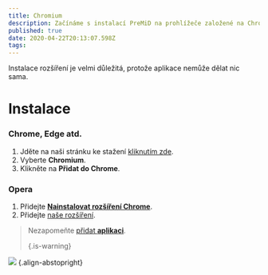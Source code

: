 ```yaml
---
title: Chromium
description: Začínáme s instalací PreMiD na prohlížeče založené na Chromium
published: true
date: 2020-04-22T20:13:07.598Z
tags:
---
```


Instalace rozšíření je velmi důležitá, protože aplikace nemůže dělat nic sama.

# Instalace
### Chrome, Edge atd.
1. Jděte na naši stránku ke stažení [kliknutím zde](https://premid.app/downloads).
2. Vyberte **Chromium**.
3. Klikněte na **Přidat do Chrome**.

### Opera
1. Přidejte **[Nainstalovat rozšíření Chrome](https://addons.opera.com/en/extensions/details/install-chrome-extensions/)**.
2. Přidejte [naše rozšíření](https://premid.app/downloads).

> Nezapomeňte [přidat **aplikaci**](/install). 
> 
> {.is-warning}

![](https://img.icons8.com/color/2x/chrome.png) {.align-abstopright}